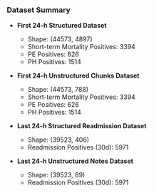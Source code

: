 ### Dataset Summary

* **First 24-h Structured Dataset**

  * Shape: (44573, 4897)
  * Short-term Mortality Positives: 3394
  * PE Positives: 626
  * PH Positives: 1514

* **First 24-h Unstructured Chunks Dataset**

  * Shape: (44573, 788)
  * Short-term Mortality Positives: 3394
  * PE Positives: 626
  * PH Positives: 1514

* **Last 24-h Structured Readmission Dataset**

  * Shape: (39523, 406)
  * Readmission Positives (30d): 5971

* **Last 24-h Unstructured Notes Dataset**

  * Shape: (39523, 89)
  * Readmission Positives (30d): 5971


